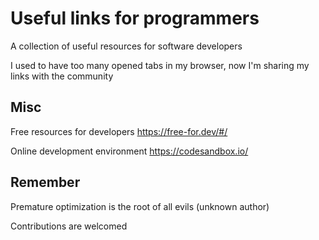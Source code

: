 # Useful links for programmers

A collection of useful resources for software developers

I used to have too many opened tabs in my browser, now I'm sharing my links with the community


## Misc

Free resources for developers https://free-for.dev/#/

Online development environment https://codesandbox.io/


## Remember

Premature optimization is the root of all evils (unknown author)




Contributions are welcomed

